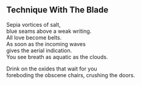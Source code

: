 Technique With The Blade
------------------------
Sepia vortices of salt,  
blue seams above a weak writing.  
All love become belts.  
As soon as the incoming waves  
gives the aerial indication.  
You see breath as aquatic as the clouds.  
  
Drink on the oxides that wait for you  
foreboding the obscene chairs, crushing the doors.  
